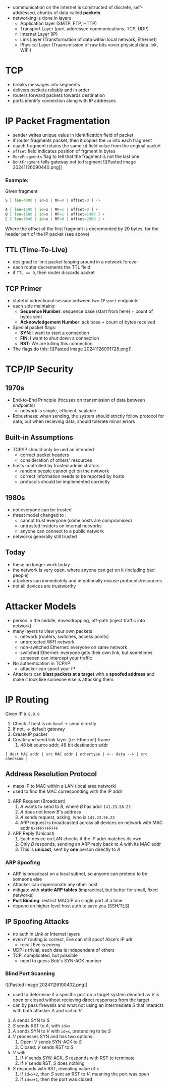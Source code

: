 
- communication on the internet is constructed of discrete, self-addressed, chunks of data called **packets**
- networking is done in layers
	- Application layer (SMTP, FTP, HTTP)
	- Transport Layer (port-addressed communications, TCP, UDP)
	- Internet Layer (IP)
	- Link Layer (Transformation of data within local network, Ethernet)
	- Physical Layer (Traansmission of raw bits vover physical data link, WIFI)

# TCP
- breaks messages into segments
- delivers packets reliably and in order
- routers forward packets towards destination
- ports identify connection along with IP addresses

# IP Packet Fragmentation
- sender writes unique value in identification field of packet
- if router fragments packet, then it copies the `id` into each fragment
- eaach fragment retains the same `id` field value from the original packet
- `offset` field indicates position of frgment in bytes
- `MoreFragments` flag to tell that the fragment is not the last one
- `DontFragment` tells gateway not to fragment
![[Pasted image 20241126090440.png]]
### Example:
Given fragment
```python
S [ len=4000 | id=x | MF=0 | offset=0 ] ->

A [ len=1500 | id=x | MF=1 | offset=0 ] + 
B [ len=1500 | id=x | MF=1 | offset=1480 ] +
C [ len=1040 | id=x | MF=0 | offset=2960 ] +
```
Where the offset of the first fragment is decremented by 20 bytes, for the header part of the IP packet (see above)

## TTL (Time-To-Live)
- designed to limit packet looping around in a network forever
- each router decrements the TTL field
- if `TTL == 0`, then router discards packet

## TCP Primer
- stateful bidrectional session between two `IP:port` endpoints
- each side maintains:
	- **Sequence Number**: sequence base (start from here) + count of bytes sent
	- **Acknowledgement Number**: ack base + count of bytes received
- Special packet flags:
	- **SYN**: I want to start a connection
	- **FIN**: I want to shut down a connection
	- **RST**: We are killing this connection
- The flags do this:
![[Pasted image 20241126091728.png]]
# TCP/IP Security
## 1970s
- End-to-End Principle (focuses on transmission of data between *end*points)
	- network is simple, efficient, scalable
- Robustness: when sending, the system should strictly follow protocol for data, but when recieving data, should tolerate minor errors

## Built-in Assumptions
- TCP/IP should only be ued an intended
	- correct packet headers
	- consideration of others' resources
- hosts controlled by trusted administrators
	- random people cannot get on the nwtwork 
	- correct information needs to be reported by hosts
	- protocols should be implemented correctly
	
## 1980s
- not everyone can be trusted
- threat model changed to :
	- cannot trust everyone (some hosts are compromised)
	- untrusted insiders on internal networks
	- anyone can connect to a public network
- networks generally still trusted

## Today
- these no longer work today
- the network is very open, where anyone can get on it (including bad people)
- attackers can immediately and intentionally misuse protocols/resources 
- not all devices are trustworthy 

# Attacker Models
- person in the middle, eavesdropping, off-path (inject traffic into network)
- many layers to view your own packets
	- network (routers, switches, access points)
	- unprotected WIFI network
	- non-switched Ethernet: everyone on same network
	- switched Ethernet: everyone gets their own link, but sometimes someoen can intercept your traffic
- No authentication in TCP/IP
	- attacker can spoof your IP
- Attackers can **blast packets at a target** with a **spoofed address** and make it look like someone else is attacking them. 

# IP Routing

Given IP `8.8.8.8`
1. Check if host is on local -> send directly
2. If not, -> default gateway
3. Create IP packet
4. Create and send link layer (i.e. Ethernet) frame
	1. 48 bit source addr, 48 bit destination addr
```
[ dest MAC addr | src MAC addr | ethertype | <-- data --> | crc checksum ]
```

## Address Resolution Protocol
- maps IP to MAC within a LAN (local area network)
- used to find the MAC corresponding with the IP addr

1. ARP Request (Broadcast)
	1. *A* wants to send to *B*, where *B* has addr `141.23.56.23`
	2. *A* does not know *B*'s address 
	3. *A* sends request, asking, who is `141.23.56.23`
	4. ARP request is broadcasted across all devices on network with MAC addr  `0xFFFFFFFFFF`
2. ARP Reply (Unicast)
	1. Each device on LAN checks if the IP addr matches its own
	2. Only *B* responds, sending an ARP reply back to *A* with its MAC addr 
	3. This is **unicast**, sent by **one** person directly to *A*

### ARP Spoofing
- ARP is broadcast on a local subnet, so anyone can pretend to be someone else
- Attacker can impersonate any other host 
- mitigate with **static ARP tables** (impractical, but better for small, fixed networks)
- **Port Binding**: restrict MAC/IP on single port at a time
- depend on higher level host auth to save you (SSH/TLS)

## IP Spoofing Attacks
- no auth in Link or Internet layers
- even if routing is correct, Eve can still spoof Alice's IP adr
	- recall Eve is enemy
- UDP is trivial, each data is independent of others
- TCP: complicated, but possible
	- need to guess Bob's SYN-ACK number 
### Blind Port Scanning
![[Pasted image 20241126100402.png]]
- used to determine if a specific port on a target system denoted as *V* is open or closed without recieving direct responses from the target 
- can by pass firewalls and what not using an intermediate *S* that interacts with both attacker *A* and victim *V*

1. *A* sends SYN to *S*
2. *S* sends RST to *A*, with `id=x`
3. *A* sends SYN to *V* with `id=x`, pretending to be *S*
4. *V* processes SYN and has two options:
	1. Open: *V* sends SYN-ACK to *S*
	2. Closed: *V* sends RST to *S*
5. *V* will:
	1. If *V* sends SYN-ACK, *S* responds with RST to terminate
	2. If *V* sends RST, *S* does nothing
6. *S* responds with RST, revealing value of `x`
	1. If `id=x+2`, then *S* sent an RST to *V*, meaning the port was open
	2. If `id=x+1`, then the port was closed

